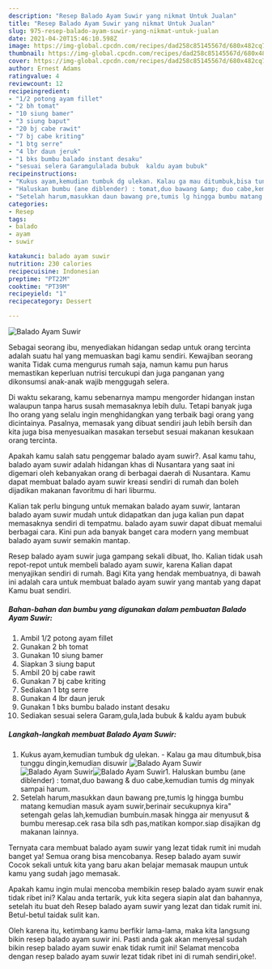 ```yaml
---
description: "Resep Balado Ayam Suwir yang nikmat Untuk Jualan"
title: "Resep Balado Ayam Suwir yang nikmat Untuk Jualan"
slug: 975-resep-balado-ayam-suwir-yang-nikmat-untuk-jualan
date: 2021-04-20T15:46:10.598Z
image: https://img-global.cpcdn.com/recipes/dad258c85145567d/680x482cq70/balado-ayam-suwir-foto-resep-utama.jpg
thumbnail: https://img-global.cpcdn.com/recipes/dad258c85145567d/680x482cq70/balado-ayam-suwir-foto-resep-utama.jpg
cover: https://img-global.cpcdn.com/recipes/dad258c85145567d/680x482cq70/balado-ayam-suwir-foto-resep-utama.jpg
author: Ernest Adams
ratingvalue: 4
reviewcount: 12
recipeingredient:
- "1/2 potong ayam fillet"
- "2 bh tomat"
- "10 siung bamer"
- "3 siung baput"
- "20 bj cabe rawit"
- "7 bj cabe kriting"
- "1 btg serre"
- "4 lbr daun jeruk"
- "1 bks bumbu balado instant desaku"
- "sesuai selera Garamgulalada bubuk  kaldu ayam bubuk"
recipeinstructions:
- "Kukus ayam,kemudian tumbuk dg ulekan. Kalau ga mau ditumbuk,bisa tunggu dingin,kemudian disuwir"
- "Haluskan bumbu (ane diblender) : tomat,duo bawang &amp; duo cabe,kemudian tumis dg minyak sampai harum."
- "Setelah harum,masukkan daun bawang pre,tumis lg hingga bumbu matang kemudian masuk ayam suwir,berinair secukupnya kira&#34; setengah gelas lah,kemudian bumbuin.masak hingga air menyusut &amp; bumbu meresap.cek rasa bila sdh pas,matikan kompor.siap disajikan dg makanan lainnya."
categories:
- Resep
tags:
- balado
- ayam
- suwir

katakunci: balado ayam suwir 
nutrition: 230 calories
recipecuisine: Indonesian
preptime: "PT22M"
cooktime: "PT39M"
recipeyield: "1"
recipecategory: Dessert

---
```



![Balado Ayam Suwir](https://img-global.cpcdn.com/recipes/dad258c85145567d/680x482cq70/balado-ayam-suwir-foto-resep-utama.jpg)

Sebagai seorang ibu, menyediakan hidangan sedap untuk orang tercinta adalah suatu hal yang memuaskan bagi kamu sendiri. Kewajiban seorang  wanita Tidak cuma mengurus rumah saja, namun kamu pun harus memastikan keperluan nutrisi tercukupi dan juga panganan yang dikonsumsi anak-anak wajib menggugah selera.

Di waktu  sekarang, kamu sebenarnya mampu mengorder hidangan instan walaupun tanpa harus susah memasaknya lebih dulu. Tetapi banyak juga lho orang yang selalu ingin menghidangkan yang terbaik bagi orang yang dicintainya. Pasalnya, memasak yang dibuat sendiri jauh lebih bersih dan kita juga bisa menyesuaikan masakan tersebut sesuai makanan kesukaan orang tercinta. 



Apakah kamu salah satu penggemar balado ayam suwir?. Asal kamu tahu, balado ayam suwir adalah hidangan khas di Nusantara yang saat ini digemari oleh kebanyakan orang di berbagai daerah di Nusantara. Kamu dapat membuat balado ayam suwir kreasi sendiri di rumah dan boleh dijadikan makanan favoritmu di hari liburmu.

Kalian tak perlu bingung untuk memakan balado ayam suwir, lantaran balado ayam suwir mudah untuk didapatkan dan juga kalian pun dapat memasaknya sendiri di tempatmu. balado ayam suwir dapat dibuat memalui berbagai cara. Kini pun ada banyak banget cara modern yang membuat balado ayam suwir semakin mantap.

Resep balado ayam suwir juga gampang sekali dibuat, lho. Kalian tidak usah repot-repot untuk membeli balado ayam suwir, karena Kalian dapat menyajikan sendiri di rumah. Bagi Kita yang hendak membuatnya, di bawah ini adalah cara untuk membuat balado ayam suwir yang mantab yang dapat Kamu buat sendiri.

<!--inarticleads1-->

##### Bahan-bahan dan bumbu yang digunakan dalam pembuatan Balado Ayam Suwir:

1. Ambil 1/2 potong ayam fillet
1. Gunakan 2 bh tomat
1. Gunakan 10 siung bamer
1. Siapkan 3 siung baput
1. Ambil 20 bj cabe rawit
1. Gunakan 7 bj cabe kriting
1. Sediakan 1 btg serre
1. Gunakan 4 lbr daun jeruk
1. Gunakan 1 bks bumbu balado instant desaku
1. Sediakan sesuai selera Garam,gula,lada bubuk &amp; kaldu ayam bubuk




<!--inarticleads2-->

##### Langkah-langkah membuat Balado Ayam Suwir:

1. Kukus ayam,kemudian tumbuk dg ulekan. - Kalau ga mau ditumbuk,bisa tunggu dingin,kemudian disuwir
<img src="https://img-global.cpcdn.com/steps/2e7b2543fb89df59/160x128cq70/balado-ayam-suwir-langkah-memasak-1-foto.jpg" alt="Balado Ayam Suwir"><img src="https://img-global.cpcdn.com/steps/9d14a46a1eea531a/160x128cq70/balado-ayam-suwir-langkah-memasak-1-foto.jpg" alt="Balado Ayam Suwir"><img src="https://img-global.cpcdn.com/steps/62310f4200685aea/160x128cq70/balado-ayam-suwir-langkah-memasak-1-foto.jpg" alt="Balado Ayam Suwir">1. Haluskan bumbu (ane diblender) : tomat,duo bawang &amp; duo cabe,kemudian tumis dg minyak sampai harum.
1. Setelah harum,masukkan daun bawang pre,tumis lg hingga bumbu matang kemudian masuk ayam suwir,berinair secukupnya kira&#34; setengah gelas lah,kemudian bumbuin.masak hingga air menyusut &amp; bumbu meresap.cek rasa bila sdh pas,matikan kompor.siap disajikan dg makanan lainnya.




Ternyata cara membuat balado ayam suwir yang lezat tidak rumit ini mudah banget ya! Semua orang bisa mencobanya. Resep balado ayam suwir Cocok sekali untuk kita yang baru akan belajar memasak maupun untuk kamu yang sudah jago memasak.

Apakah kamu ingin mulai mencoba membikin resep balado ayam suwir enak tidak ribet ini? Kalau anda tertarik, yuk kita segera siapin alat dan bahannya, setelah itu buat deh Resep balado ayam suwir yang lezat dan tidak rumit ini. Betul-betul taidak sulit kan. 

Oleh karena itu, ketimbang kamu berfikir lama-lama, maka kita langsung bikin resep balado ayam suwir ini. Pasti anda gak akan menyesal sudah bikin resep balado ayam suwir enak tidak rumit ini! Selamat mencoba dengan resep balado ayam suwir lezat tidak ribet ini di rumah sendiri,oke!.

